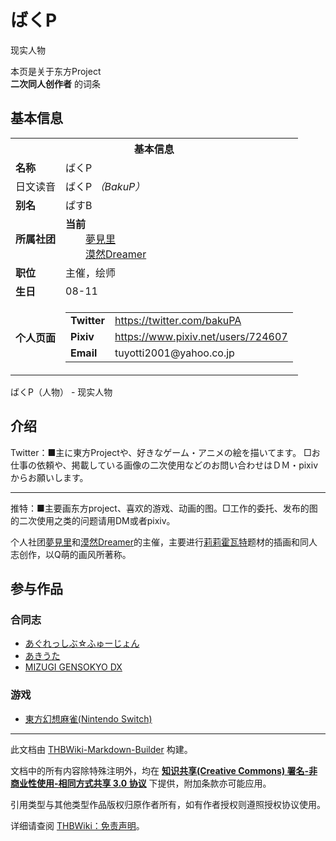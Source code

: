 # ばくP

<!-- source html: G:\repos\THBWiki-Markdown-Builder\THBWikiMarkdown\Temp\main\8\8e\ns0%3A%E3%81%B0%E3%81%8FP.html -->

现实人物

本页是关于东方Project  
 **二次同人创作者** 的词条

## 基本信息

<table><tbody><tr><th colspan="3">基本信息</th></tr><tr><td class="label"><b>名称</b></td><td> ばくP </td></tr><tr><td class="label">日文读音</td><td> ばくP <i>（BakuP）</i> </td></tr><tr><td class="label"><b>别名</b></td><td>ぱすB</td></tr><tr><td class="label"><b>所属社团</b></td><td><b>当前</b><div style="margin-left:2em;"><a href="./夢見里.md" title="夢見里">夢見里</a><br><a href="./漠然Dreamer.md" title="漠然Dreamer">漠然Dreamer</a></div></td></tr><tr><td class="label"><b>职位</b></td><td>主催，绘师</td></tr><tr><td class="label"><b>生日</b></td><td>08-11</td></tr><tr><td class="label"><b>个人页面</b></td><td><table border="0" cellspacing="0" cellpadding="0"><tbody><tr><td><b>Twitter</b></td><td><a rel="nofollow" class="external free" href="https://twitter.com/bakuPA">https://twitter.com/bakuPA</a></td></tr><tr><td><b>Pixiv</b></td><td><a rel="nofollow" class="external free" href="https://www.pixiv.net/users/724607">https://www.pixiv.net/users/724607</a></td></tr><tr><td><b>Email</b></td><td>tuyotti2001@yahoo.co.jp</td></tr></tbody></table></td></tr></tbody></table>

ばくP（人物） - 现实人物

## 介绍
  
Twitter：■主に東方Projectや、好きなゲーム・アニメの絵を描いてます。 □お仕事の依頼や、掲載している画像の二次使用などのお問い合わせはＤＭ・pixivからお願いします。
  

___

  
推特：■主要画东方project、喜欢的游戏、动画的图。□工作的委托、发布的图的二次使用之类的问题请用DM或者pixiv。
  
  
个人社团[夢見里](./夢見里.md)和[漠然Dreamer](./漠然Dreamer.md)的主催，主要进行[莉莉霍瓦特](./莉莉霍瓦特.md)题材的插画和同人志创作，以Q萌的画风所著称。
  


## 参与作品

### 合同志
- [あぐれっしぶ☆ふゅーじょん](./あぐれっしぶ☆ふゅーじょん.md)
- [あきうた](./あきうた.md)
- [MIZUGI GENSOKYO DX](./MIZUGI_GENSOKYO_DX.md)


### 游戏
- [東方幻想麻雀(Nintendo Switch)](./東方幻想麻雀(Nintendo_Switch).md)





---

此文档由 [THBWiki-Markdown-Builder](https://github.com/Delsin-Yu/THBWiki-Markdown-Builder) 构建。

文档中的所有内容除特殊注明外，均在 [**知识共享(Creative Commons) 署名-非商业性使用-相同方式共享 3.0 协议**](https://creativecommons.org/licenses/by-sa/3.0/deed.zh-hans) 下提供，附加条款亦可能应用。

引用类型与其他类型作品版权归原作者所有，如有作者授权则遵照授权协议使用。

详细请查阅 [THBWiki：免责声明](https://thbwiki.cc/THBWiki:%E5%85%8D%E8%B4%A3%E5%A3%B0%E6%98%8E)。

